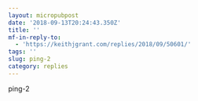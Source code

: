 ```yaml
---
layout: micropubpost
date: '2018-09-13T20:24:43.350Z'
title: ''
mf-in-reply-to:
  - 'https://keithjgrant.com/replies/2018/09/50601/'
tags: ''
slug: ping-2
category: replies
---
```

ping-2
